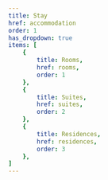 ```yaml
---
title: Stay
href: accommodation
order: 1
has_dropdown: true
items: [
    {
        title: Rooms,
        href: rooms,
        order: 1
    },
    {
        title: Suites,
        href: suites,
        order: 2
    },
    {
        title: Residences,
        href: residences,
        order: 3
    },
]
---
```

